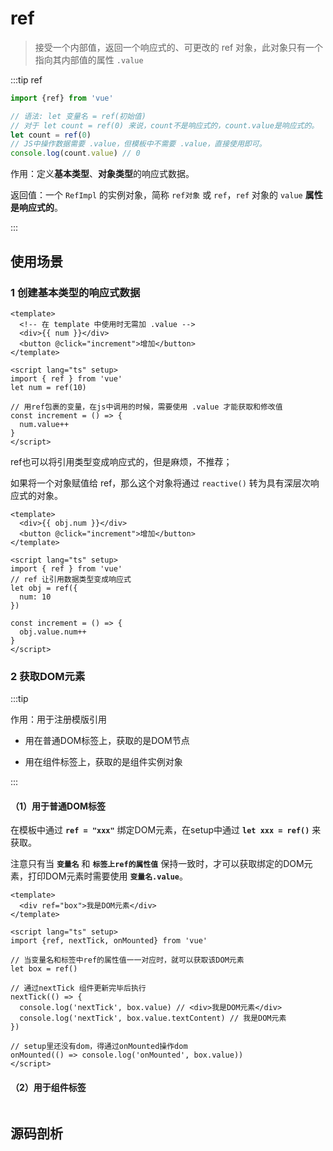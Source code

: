 # ref

> 接受一个内部值，返回一个响应式的、可更改的 ref 对象，此对象只有一个指向其内部值的属性 `.value`

:::tip ref

```js
import {ref} from 'vue'

// 语法: let 变量名 = ref(初始值)
// 对于 let count = ref(0) 来说，count不是响应式的，count.value是响应式的。
let count = ref(0)
// JS中操作数据需要 .value，但模板中不需要 .value，直接使用即可。
console.log(count.value) // 0
```

作用：定义**基本类型**、**对象类型**的响应式数据。

返回值：一个 `RefImpl` 的实例对象，简称 `ref对象` 或 `ref`，`ref` 对象的 `value` **属性是响应式的**。

:::



## 使用场景

### 1 创建基本类型的响应式数据

```vue
<template>
  <!-- 在 template 中使用时无需加 .value -->
  <div>{{ num }}</div>
  <button @click="increment">增加</button>
</template>

<script lang="ts" setup>
import { ref } from 'vue'
let num = ref(10)

// 用ref包裹的变量，在js中调用的时候，需要使用 .value 才能获取和修改值
const increment = () => {
  num.value++
}
</script>
```

ref也可以将引用类型变成响应式的，但是麻烦，不推荐；

如果将一个对象赋值给 ref，那么这个对象将通过 `reactive()` 转为具有深层次响应式的对象。

```vue
<template>
  <div>{{ obj.num }}</div>
  <button @click="increment">增加</button>
</template>

<script lang="ts" setup>
import { ref } from 'vue'
// ref 让引用数据类型变成响应式
let obj = ref({
  num: 10
})

const increment = () => {
  obj.value.num++
}
</script>
```



### 2 获取DOM元素

:::tip

作用：用于注册模版引用

- 用在普通DOM标签上，获取的是DOM节点

- 用在组件标签上，获取的是组件实例对象

:::

#### （1）用于普通DOM标签

在模板中通过 **`ref = "xxx"`** 绑定DOM元素，在setup中通过 **`let xxx = ref()`** 来获取。

注意只有当 **`变量名`** 和 **`标签上ref的属性值`** 保持一致时，才可以获取绑定的DOM元素，打印DOM元素时需要使用 **`变量名.value`**。

```vue
<template>
  <div ref="box">我是DOM元素</div>
</template>

<script lang="ts" setup>
import {ref, nextTick, onMounted} from 'vue'

// 当变量名和标签中ref的属性值一一对应时，就可以获取该DOM元素
let box = ref()

// 通过nextTick 组件更新完毕后执行
nextTick(() => {
  console.log('nextTick', box.value) // <div>我是DOM元素</div>
  console.log('nextTick', box.value.textContent) // 我是DOM元素
})

// setup里还没有dom，得通过onMounted操作dom
onMounted(() => console.log('onMounted', box.value))
</script>
```

#### （2）用于组件标签

```vue

```





## 源码剖析

